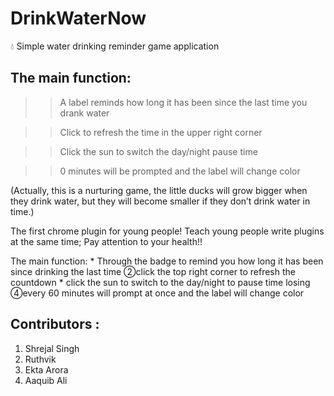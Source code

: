 # DrinkWaterNow
💧 Simple water drinking reminder game application 

## The main function:

>> A label reminds how long it has been since the last time you drank water

>> Click to refresh the time in the upper right corner

>> Click the sun to switch the day/night pause time

>> 0 minutes will be prompted and the label will change color

(Actually, this is a nurturing game, the little ducks will grow bigger when they drink water, but they will become smaller if they don’t drink water in time.)

The first chrome plugin for young people! Teach young people write plugins at the same time; Pay attention to your health!!

The main function: * Through the badge to remind you how long it has been since drinking the last time ②click the top right corner to refresh the countdown
                   * click the sun to switch to the day/night to pause time losing ④every 60 minutes will prompt at once and the label will change color
                   
## Contributors :
1. Shrejal Singh
2. Ruthvik
3. Ekta Arora
4. Aaquib Ali


